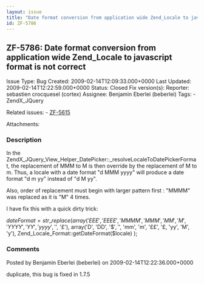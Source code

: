 ```yaml
---
layout: issue
title: "Date format conversion from application wide Zend_Locale to javascript format  is not correct"
id: ZF-5786
---
```


ZF-5786: Date format conversion from application wide Zend\_Locale to javascript format is not correct
------------------------------------------------------------------------------------------------------

 Issue Type: Bug Created: 2009-02-14T12:09:33.000+0000 Last Updated: 2009-02-14T12:22:59.000+0000 Status: Closed Fix version(s): 
 Reporter:  sebastien crocquesel (cortex)  Assignee:  Benjamin Eberlei (beberlei)  Tags: - ZendX\_JQuery
 
 Related issues: - [ZF-5615](/issues/browse/ZF-5615)
 
 Attachments: 
### Description

In the ZendX\_JQuery\_View\_Helper\_DatePicker::\_resolveLocaleToDatePickerFormat, the replacement of MMM to M is then override by the replacement of M to m. Thus, a locale with a date format "d MMM yyyy" will produce a date format "d m yy" instead of "d M yy".

Also, order of replacement must begin with larger pattern first : "MMMM" was replaced as it is "M" 4 times.

I have fix this with a quick dirty trick:

$dateFormat = str\_replace( array('EEE', 'EEEE', 'MMMM', 'MMM', 'MM', 'M', 'YYYY', 'YY', 'yyyy', '$', '£'), array('D', 'DD', '$$', '$', 'mm', 'm', '££', '£, 'yy', 'M', 'y'), Zend\_Locale\_Format::getDateFormat($locale) );

 

 

### Comments

Posted by Benjamin Eberlei (beberlei) on 2009-02-14T12:22:36.000+0000

duplicate, this bug is fixed in 1.7.5

 

 